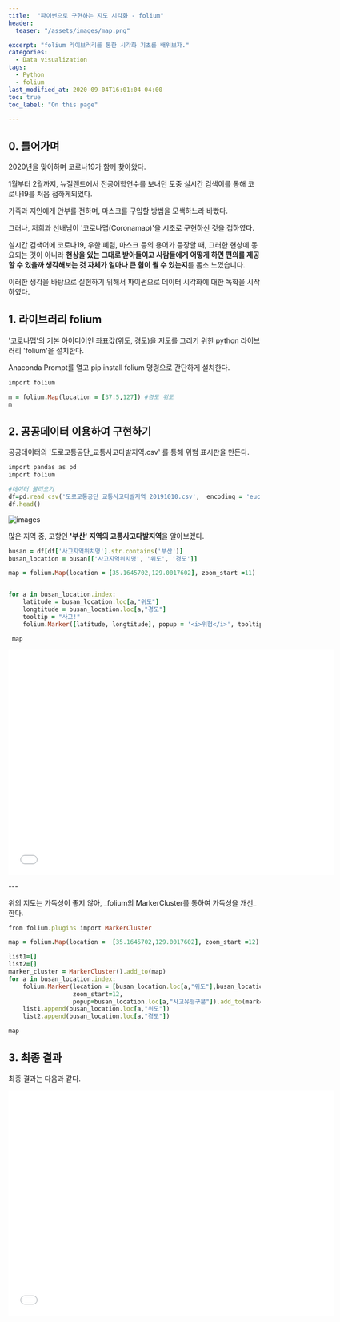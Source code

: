 ```yaml
---
title:  "파이썬으로 구현하는 지도 시각화 - folium"
header:
  teaser: "/assets/images/map.png"

excerpt: "folium 라이브러리를 통한 시각화 기초를 배워보자."
categories:
  - Data visualization
tags:
  - Python
  - folium
last_modified_at: 2020-09-04T16:01:04-04:00
toc: true
toc_label: "On this page"

---
```

## 0\. 들어가며

2020년을 맞이하며 코로나19가 함께 찾아왔다.

1월부터 2월까지, 뉴질랜드에서 전공어학연수를 보내던 도중 실시간 검색어를 통해 코로나19를 처음 접하게되었다.

가족과 지인에게 안부를 전하며, 마스크를 구입할 방법을 모색하느라 바빴다.

그러나, 저희과 선배님이 '코로나맵(Coronamap)'을 시초로 구현하신 것을 접하였다.

실시간 검색어에 코로나19, 우한 폐렴, 마스크 등의 용어가 등장할 때, 그러한 현상에 동요되는 것이 아니라 **현상을 있는 그대로 받아들이고 사람들에게 어떻게 하면 편의를 제공할 수 있을까 생각해보는 것 자체가 얼마나 큰 힘이 될 수 있는지**를 몸소 느꼈습니다.

이러한 생각을 바탕으로 실현하기 위해서 파이썬으로 데이터 시각화에 대한 독학을 시작하였다.

## 1\. 라이브러리 folium

'코로나맵'의 기본 아이디어인 좌표값(위도, 경도)을 지도를 그리기 위한 python 라이브러리 'folium'을 설치한다.

Anaconda Prompt를 열고 pip install folium 명령으로 간단하게 설치한다.

```ruby
import folium

m = folium.Map(location = [37.5,127]) #경도 위도
m
```

## 2\. 공공데이터 이용하여 구현하기

공공데이터의 '도로교통공단\_교통사고다발지역.csv' 를 통해 위험 표시판을 만든다.

```ruby
import pandas as pd
import folium

#데이터 불러오기
df=pd.read_csv('도로교통공단_교통사고다발지역_20191010.csv',  encoding = 'euc-kr')
df.head()
```

![images](https://blog.kakaocdn.net/dn/n3MHP/btqHXDW7UYM/aFHrJSykqwad52svsEZcP1/img.png)

많은 지역 중, 고향인 **'부산' 지역의 교통사고다발지역**을 알아보겠다.

```ruby
busan = df[df['사고지역위치명'].str.contains('부산')]
busan_location = busan[['사고지역위치명', '위도', '경도']]

map = folium.Map(location = [35.1645702,129.0017602], zoom_start =11)


for a in busan_location.index:
    latitude = busan_location.loc[a,"위도"]
    longtitude = busan_location.loc[a,"경도"]
    tooltip = "사고!"
    folium.Marker([latitude, longtitude], popup = '<i>위험</i>', tooltip =tooltip).add_to(map)   

 map
```

<p><iframe src="/map/map_folium.html" width="650" height="450" frameborder="0" allowfullscreen="" aria-hidden="false"></iframe></p>
---

위의 지도는 가독성이 좋지 않아, _folium의 MarkerCluster를 통하여 가독성을 개선_한다.

```ruby
from folium.plugins import MarkerCluster

map = folium.Map(location =  [35.1645702,129.0017602], zoom_start =12)

list1=[]
list2=[]
marker_cluster = MarkerCluster().add_to(map)
for a in busan_location.index:
    folium.Marker(location = [busan_location.loc[a,"위도"],busan_location.loc[a,"경도"]],
                  zoom_start=12,
                  popup=busan_location.loc[a,"사고유형구분"]).add_to(marker_cluster)
    list1.append(busan_location.loc[a,"위도"])
    list2.append(busan_location.loc[a,"경도"])

map
```
## 3\. 최종 결과

최종 결과는 다음과 같다.

<p><iframe src="/map/cluster_accident.html" width="650" height="450" frameborder="0" allowfullscreen="" aria-hidden="false"></iframe></p>
